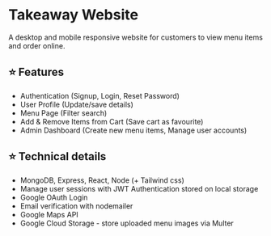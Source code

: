 <h1 >Takeaway Website</h1>
<p>A desktop and mobile responsive website for customers to view menu items and order online.<p>
    
<h2>⭐ Features</h2>
<ul>
    <li>Authentication (Signup, Login, Reset Password)</li>
    <li>User Profile (Update/save details)</li>
    <li>Menu Page (Filter search) </li>
    <li>Add & Remove Items from Cart (Save cart as favourite)</li>
    <li>Admin Dashboard (Create new menu items, Manage user accounts)</li>
</ul>
<h2>⭐ Technical details </h2>
<ul>
    <li>MongoDB, Express, React, Node (+ Tailwind css)</li>
    <li>Manage user sessions with JWT Authentication stored on local storage</li>
    <li>Google OAuth Login</li>
    <li>Email verification with nodemailer</li>
    <li>Google Maps API </li>
    <li>Google Cloud Storage - store uploaded menu images via Multer</li>
</ul>

        
